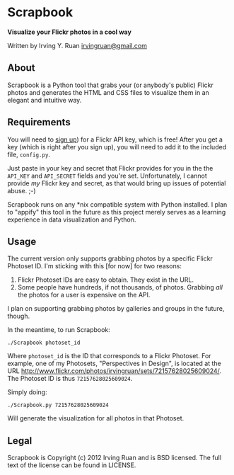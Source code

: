 Scrapbook
=====

**Visualize your Flickr photos in a cool way**

Written by Irving Y. Ruan [irvingruan@gmail.com](irvingruan@gmail.com)

## About

Scrapbook is a Python tool that grabs your (or anybody's public) Flickr photos and generates the HTML and CSS files to visualize them in an elegant and intuitive way.

## Requirements

You will need to [sign up](http://www.flickr.com/services/api/misc.api_keys.html)) for a Flickr API key, which is free! After you get a key (which is right after you sign up), you will need to add it to the included file, `config.py`.

Just paste in your key and secret that Flickr provides for you in the the `API_KEY` and `API_SECRET` fields and you're set. Unfortunately, I cannot provide *my* Flickr key and secret, as that would bring up issues of potential abuse. ;-)

Scrapbook runs on any *nix compatible system with Python installed. I plan to "appify" this tool in the future as this project merely serves as a learning experience in data visualization and Python.

## Usage

The current version only supports grabbing photos by a specific Flickr Photoset ID. I'm sticking with this [for now] for two reasons:

1. Flickr Photoset IDs are easy to obtain. They exist in the URL.
2. Some people have hundreds, if not thousands, of photos. Grabbing *all* the photos for a user is expensive on the API.

I plan on supporting grabbing photos by galleries and groups in the future, though.

In the meantime, to run Scrapbook:

`./Scrapbook photoset_id`

Where `photoset_id` is the ID that corresponds to a Flickr Photoset. For example, one of my Photosets, "Perspectives in Design", is located at the URL [<http://www.flickr.com/photos/irvingruan/sets/72157628025609024/>](http://www.flickr.com/photos/irvingruan/sets/72157628025609024/). The Photoset ID is thus `72157628025609024`.

Simply doing:

`./Scrapbook.py 72157628025609024`

Will generate the visualization for all photos in that Photoset.

## Legal

Scrapbook is Copyright (c) 2012 Irving Ruan and is BSD licensed. The full text of the license can be found in LICENSE.



